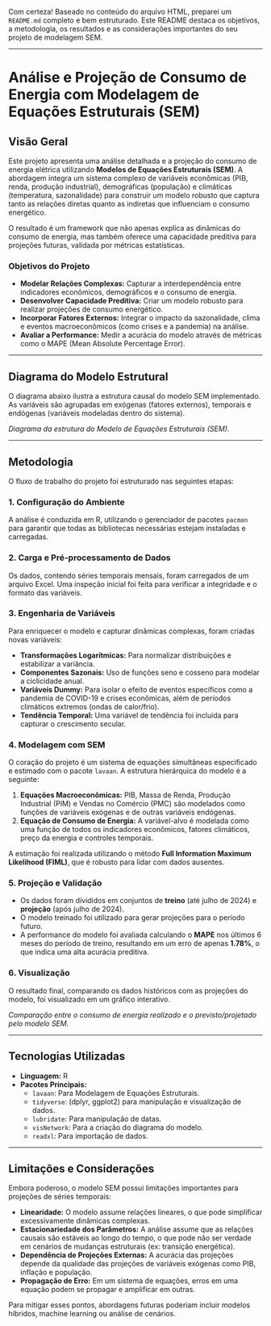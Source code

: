 Com certeza! Baseado no conteúdo do arquivo HTML, preparei um `README.md` completo e bem estruturado. Este README destaca os objetivos, a metodologia, os resultados e as considerações importantes do seu projeto de modelagem SEM.

---

# Análise e Projeção de Consumo de Energia com Modelagem de Equações Estruturais (SEM)

##  Visão Geral

Este projeto apresenta uma análise detalhada e a projeção do consumo de energia elétrica utilizando **Modelos de Equações Estruturais (SEM)**. A abordagem integra um sistema complexo de variáveis econômicas (PIB, renda, produção industrial), demográficas (população) e climáticas (temperatura, sazonalidade) para construir um modelo robusto que captura tanto as relações diretas quanto as indiretas que influenciam o consumo energético.

O resultado é um framework que não apenas explica as dinâmicas do consumo de energia, mas também oferece uma capacidade preditiva para projeções futuras, validada por métricas estatísticas.

### Objetivos do Projeto

-   **Modelar Relações Complexas:** Capturar a interdependência entre indicadores econômicos, demográficos e o consumo de energia.
-   **Desenvolver Capacidade Preditiva:** Criar um modelo robusto para realizar projeções de consumo energético.
-   **Incorporar Fatores Externos:** Integrar o impacto da sazonalidade, clima e eventos macroeconômicos (como crises e a pandemia) na análise.
-   **Avaliar a Performance:** Medir a acurácia do modelo através de métricas como o MAPE (Mean Absolute Percentage Error).

---

## Diagrama do Modelo Estrutural

O diagrama abaixo ilustra a estrutura causal do modelo SEM implementado. As variáveis são agrupadas em exógenas (fatores externos), temporais e endógenas (variáveis modeladas dentro do sistema).


*Diagrama da estrutura do Modelo de Equações Estruturais (SEM).*

---

## Metodologia

O fluxo de trabalho do projeto foi estruturado nas seguintes etapas:

### 1. Configuração do Ambiente
A análise é conduzida em R, utilizando o gerenciador de pacotes `pacman` para garantir que todas as bibliotecas necessárias estejam instaladas e carregadas.

### 2. Carga e Pré-processamento de Dados
Os dados, contendo séries temporais mensais, foram carregados de um arquivo Excel. Uma inspeção inicial foi feita para verificar a integridade e o formato das variáveis.

### 3. Engenharia de Variáveis
Para enriquecer o modelo e capturar dinâmicas complexas, foram criadas novas variáveis:
-   **Transformações Logarítmicas:** Para normalizar distribuições e estabilizar a variância.
-   **Componentes Sazonais:** Uso de funções seno e cosseno para modelar a ciclicidade anual.
-   **Variáveis Dummy:** Para isolar o efeito de eventos específicos como a pandemia de COVID-19 e crises econômicas, além de períodos climáticos extremos (ondas de calor/frio).
-   **Tendência Temporal:** Uma variável de tendência foi incluída para capturar o crescimento secular.

### 4. Modelagem com SEM
O coração do projeto é um sistema de equações simultâneas especificado e estimado com o pacote `lavaan`. A estrutura hierárquica do modelo é a seguinte:
1.  **Equações Macroeconômicas:** PIB, Massa de Renda, Produção Industrial (PIM) e Vendas no Comércio (PMC) são modelados como funções de variáveis exógenas e de outras variáveis endógenas.
2.  **Equação de Consumo de Energia:** A variável-alvo é modelada como uma função de todos os indicadores econômicos, fatores climáticos, preço da energia e controles temporais.

A estimação foi realizada utilizando o método **Full Information Maximum Likelihood (FIML)**, que é robusto para lidar com dados ausentes.

### 5. Projeção e Validação
-   Os dados foram divididos em conjuntos de **treino** (até julho de 2024) e **projeção** (após julho de 2024).
-   O modelo treinado foi utilizado para gerar projeções para o período futuro.
-   A performance do modelo foi avaliada calculando o **MAPE** nos últimos 6 meses do período de treino, resultando em um erro de apenas **1.78%**, o que indica uma alta acurácia preditiva.

### 6. Visualização
O resultado final, comparando os dados históricos com as projeções do modelo, foi visualizado em um gráfico interativo.


*Comparação entre o consumo de energia realizado e o previsto/projetado pelo modelo SEM.*

---

## Tecnologias Utilizadas

-   **Linguagem:** R
-   **Pacotes Principais:**
    -   `lavaan`: Para Modelagem de Equações Estruturais.
    -   `tidyverse`: (dplyr, ggplot2) para manipulação e visualização de dados.
    -   `lubridate`: Para manipulação de datas.
    -   `visNetwork`: Para a criação do diagrama do modelo.
    -   `readxl`: Para importação de dados.

---


## Limitações e Considerações

Embora poderoso, o modelo SEM possui limitações importantes para projeções de séries temporais:
-   **Linearidade:** O modelo assume relações lineares, o que pode simplificar excessivamente dinâmicas complexas.
-   **Estacionariedade dos Parâmetros:** A análise assume que as relações causais são estáveis ao longo do tempo, o que pode não ser verdade em cenários de mudanças estruturais (ex: transição energética).
-   **Dependência de Projeções Externas:** A acurácia das projeções depende da qualidade das projeções de variáveis exógenas como PIB, inflação e população.
-   **Propagação de Erro:** Em um sistema de equações, erros em uma equação podem se propagar e amplificar em outras.

Para mitigar esses pontos, abordagens futuras poderiam incluir modelos híbridos, machine learning ou análise de cenários.